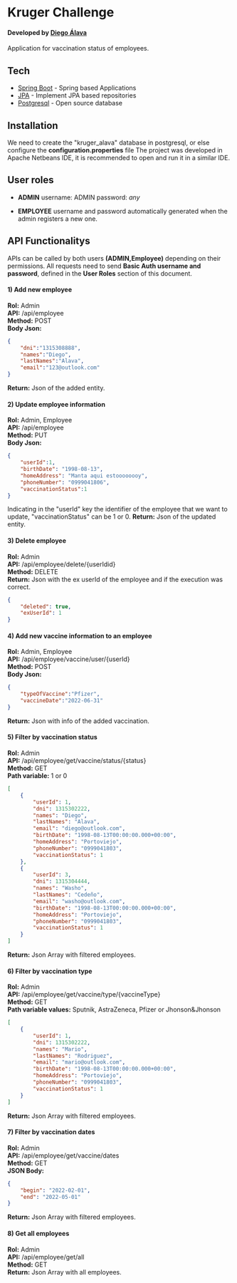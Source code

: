 # Kruger Challenge
#### Developed by [Diego Álava]
Application for vaccination status of employees.


## Tech

- [Spring Boot] - Spring based Applications
- [JPA] - Implement JPA based repositories
- [Postgresql] - Open source database


## Installation
We need to create the "kruger_alava" database in postgresql, or else configure the **configuration.properties** file
The project was developed in Apache Netbeans IDE, it is recommended to open and run it in a similar IDE.

## User roles
- **ADMIN**
username: ADMIN
password: *any*

- **EMPLOYEE**
username and password automatically generated when the admin registers a new one.

## API Functionalitys
APIs can be called by both users **(ADMIN,Employee)** depending on their permissions.
All requests need to send **Basic Auth username and password**, defined in the **User Roles** section of this document.

#### 1) Add new employee
**Rol:** Admin  
**API:** /api/employee  
**Method:** POST  
**Body Json:**  
```json
{
    "dni":"1315308888",
    "names":"Diego",
    "lastNames":"Alava",
    "email":"123@outlook.com"
}
```
**Return:** Json of the added entity.

#### 2) Update employee information
**Rol:** Admin, Employee  
**API:** /api/employee  
**Method:** PUT  
**Body Json:**  
```json
{
    "userId":1,
    "birthDate": "1998-08-13",
    "homeAddress": "Manta aqui estoooooooy",
    "phoneNumber": "0999041806",
    "vaccinationStatus":1
}
```
Indicating in the "userId" key the identifier of the employee that we want to update, "vaccinationStatus" can be 1 or 0.
**Return:** Json of the updated entity.

#### 3) Delete employee
**Rol:** Admin  
**API:** /api/employee/delete/{userIdid}  
**Method:** DELETE  
**Return:** Json with the ex userId of the employee and if the execution was correct.  
```json
{
    "deleted": true,
    "exUserId": 1
}
```

#### 4) Add new vaccine information to an employee  
**Rol:** Admin, Employee  
**API:** /api/employee/vaccine/user/{userId}  
**Method:** POST  
**Body Json:**  
```json
{
    "typeOfVaccine":"Pfizer",
    "vaccineDate":"2022-06-31"
}
```
**Return:** Json with info of the added vaccination.

#### 5) Filter by vaccination status 
**Rol:** Admin  
**API:** /api/employee/get/vaccine/status/{status}  
**Method:** GET  
**Path variable:** 1 or 0  
```json
[
    {
        "userId": 1,
        "dni": 1315302222,
        "names": "Diego",
        "lastNames": "Alava",
        "email": "diego@outlook.com",
        "birthDate": "1998-08-13T00:00:00.000+00:00",
        "homeAddress": "Portoviejo",
        "phoneNumber": "0999041803",
        "vaccinationStatus": 1
    },
    {
        "userId": 3,
        "dni": 1315304444,
        "names": "Washo",
        "lastNames": "Cedeño",
        "email": "washo@outlook.com",
        "birthDate": "1998-08-13T00:00:00.000+00:00",
        "homeAddress": "Portoviejo",
        "phoneNumber": "0999041803",
        "vaccinationStatus": 1
    }
]
```
**Return:** Json Array with filtered employees.

#### 6) Filter by vaccination type  
**Rol:** Admin  
**API:** /api/employee/get/vaccine/type/{vaccineType}  
**Method:** GET  
**Path variable values:** Sputnik, AstraZeneca, Pfizer or Jhonson&Jhonson  
```json
[
    {
        "userId": 1,
        "dni": 1315302222,
        "names": "Mario",
        "lastNames": "Rodriguez",
        "email": "mario@outlook.com",
        "birthDate": "1998-08-13T00:00:00.000+00:00",
        "homeAddress": "Portoviejo",
        "phoneNumber": "0999041803",
        "vaccinationStatus": 1
    }
]
```
**Return:** Json Array with filtered employees.

#### 7) Filter by vaccination dates
**Rol:** Admin  
**API:** /api/employee/get/vaccine/dates  
**Method:** GET  
**JSON Body:**  
```json
{
    "begin": "2022-02-01",
    "end": "2022-05-01"
}
```
**Return:** Json Array with filtered employees.

#### 8) Get all employees
**Rol:** Admin  
**API:** /api/employee/get/all  
**Method:** GET  
**Return:** Json Array with all employees.  


   [Spring Boot]: <https://spring.io/projects/spring-boot>
   [JPA]: <https://spring.io/projects/spring-data-jpa>
   [Postgresql]: <https://www.postgresql.org>
   [Diego Álava]: <https://www.linkedin.com/in/diego-fabrizzio-alava>
   

